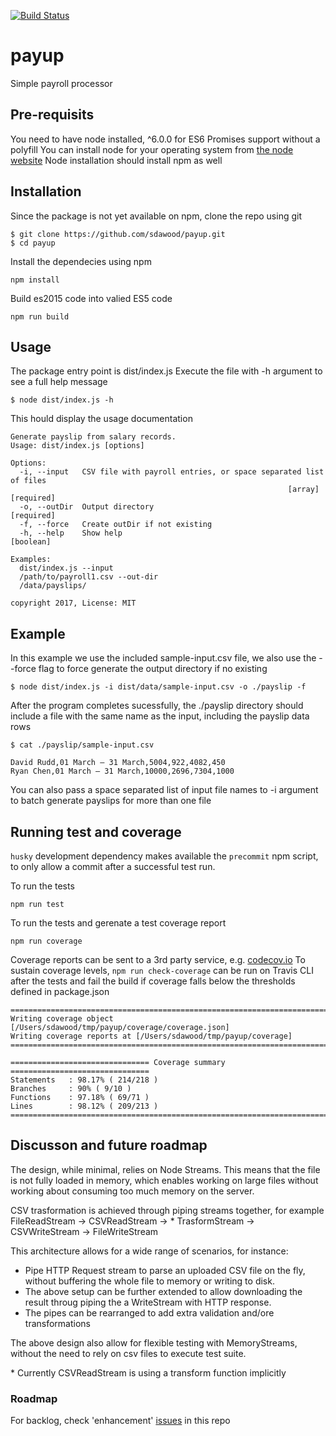 [![Build Status](https://travis-ci.org/sdawood/payup.png?branch=master)](https://travis-ci.org/sdawood/payup)

# payup
Simple payroll processor

## Pre-requisits
You need to have node installed, ^6.0.0 for ES6 Promises support without a polyfill
You can install node for your operating system from [the node website](https://nodejs.org/)
Node installation should install npm as well

## Installation

Since the package is not yet available on npm, clone the repo using git

```
$ git clone https://github.com/sdawood/payup.git
$ cd payup
```

Install the dependecies using npm

```
npm install
```

Build es2015 code into valied ES5 code

```
npm run build
```

## Usage

The package entry point is dist/index.js
Execute the file with -h argument to see a full help message

```
$ node dist/index.js -h
```

This hould display the usage documentation

```
Generate payslip from salary records.
Usage: dist/index.js [options]

Options:
  -i, --input   CSV file with payroll entries, or space separated list of files
                                                              [array] [required]
  -o, --outDir  Output directory                                      [required]
  -f, --force   Create outDir if not existing
  -h, --help    Show help                                              [boolean]

Examples:
  dist/index.js --input
  /path/to/payroll1.csv --out-dir
  /data/payslips/

copyright 2017, License: MIT
```

## Example

In this example we use the included sample-input.csv file, we also use the --force flag to force generate the output directory if no existing

```
$ node dist/index.js -i dist/data/sample-input.csv -o ./payslip -f
```

After the program completes sucessfully, the ./payslip directory should include a file with the same name as the input, including the payslip data rows

```
$ cat ./payslip/sample-input.csv

David Rudd,01 March – 31 March,5004,922,4082,450
Ryan Chen,01 March – 31 March,10000,2696,7304,1000
```

You can also pass a space separated list of input file names to -i argument to batch generate payslips for more than one file


## Running test and coverage

`husky` development dependency makes available the `precommit` npm script, to only allow a commit after a successful test run.

To run the tests

```
npm run test
```

To run the tests and gerenate a test coverage report
```
npm run coverage
```
Coverage reports can be sent to a 3rd party service, e.g. [codecov.io](http://codecov.io)
To sustain coverage levels, ```npm run check-coverage``` can be run on Travis CLI after the tests and fail the build if coverage falls below the thresholds defined in package.json

```
=============================================================================
Writing coverage object [/Users/sdawood/tmp/payup/coverage/coverage.json]
Writing coverage reports at [/Users/sdawood/tmp/payup/coverage]
=============================================================================

=============================== Coverage summary ===============================
Statements   : 98.17% ( 214/218 )
Branches     : 90% ( 9/10 )
Functions    : 97.18% ( 69/71 )
Lines        : 98.12% ( 209/213 )
================================================================================
```
## Discusson and future roadmap

The design, while minimal, relies on Node Streams. This means that the file is not fully loaded in memory, which enables working on large files without working about consuming too much memory on the server.

CSV trasformation is achieved through piping streams together, for example FileReadStream -> CSVReadStream -> * TrasformStream -> CSVWriteStream -> FileWriteStream

This architecture allows for a wide range of scenarios, for instance:
* Pipe HTTP Request stream to parse an uploaded CSV file on the fly, without buffering the whole file to memory or writing to disk.
* The above setup can be further extended to allow downloading the result throug piping the a WriteStream with HTTP response.
* The pipes can be rearranged to add extra validation and/ore transformations

The above design also allow for flexible testing with MemoryStreams, without the need to rely on csv files to execute test suite.

\* Currently CSVReadStream is using a transform function implicitly

### Roadmap

For backlog, check 'enhancement' [issues](https://github.com/sdawood/payup/issues) in this repo



